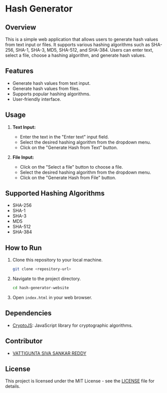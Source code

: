 # Hash Generator

## Overview

This is a simple web application that allows users to generate hash values from text input or files. It supports various hashing algorithms such as SHA-256, SHA-1, SHA-3, MD5, SHA-512, and SHA-384. Users can enter text, select a file, choose a hashing algorithm, and generate hash values.

## Features

- Generate hash values from text input.
- Generate hash values from files.
- Supports popular hashing algorithms.
- User-friendly interface.

## Usage

1. **Text Input:**
    - Enter the text in the "Enter text" input field.
    - Select the desired hashing algorithm from the dropdown menu.
    - Click on the "Generate Hash from Text" button.
  
2. **File Input:**
    - Click on the "Select a file" button to choose a file.
    - Select the desired hashing algorithm from the dropdown menu.
    - Click on the "Generate Hash from File" button.

## Supported Hashing Algorithms

- SHA-256
- SHA-1
- SHA-3
- MD5
- SHA-512
- SHA-384

## How to Run

1. Clone this repository to your local machine.
   ```bash
   git clone <repository-url>
   ```

2. Navigate to the project directory.
   ```bash
   cd hash-generator-website
   ```

3. Open `index.html` in your web browser.

## Dependencies

- [CryptoJS](https://cryptojs.gitbook.io/docs/): JavaScript library for cryptographic algorithms.

## Contributor

- [VATTIGUNTA SIVA SANKAR REDDY ]([https://github.com/sivasankarreddyvattigunta]) 


## License

This project is licensed under the MIT License - see the [LICENSE](LICENSE) file for details.
